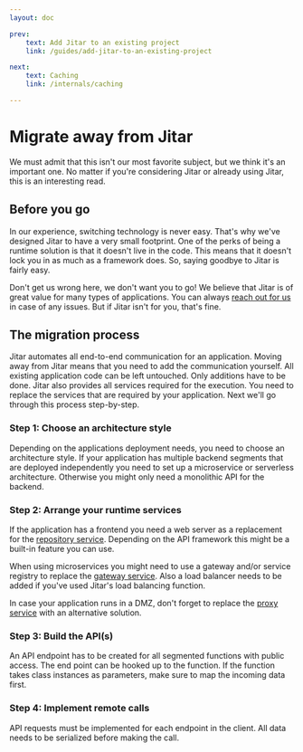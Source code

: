 ```yaml
---
layout: doc

prev:
    text: Add Jitar to an existing project
    link: /guides/add-jitar-to-an-existing-project

next:
    text: Caching
    link: /internals/caching

---
```


# Migrate away from Jitar

We must admit that this isn't our most favorite subject, but we think it's an important one. No matter if you're considering Jitar or already using Jitar, this is an interesting read.

## Before you go

In our experience, switching technology is never easy. That's why we've designed Jitar to have a very small footprint. One of the perks of being a runtime solution is that it doesn't live in the code. This means that it doesn't lock you in as much as a framework does. So, saying goodbye to Jitar is fairly easy.

Don't get us wrong here, we don't want you to go! We believe that Jitar is of great value for many types of applications. You can always [reach out for us](../community/get-help) in case of any issues. But if Jitar isn't for you, that's fine.

## The migration process

Jitar automates all end-to-end communication for an application. Moving away from Jitar means that you need to add the communication yourself. All existing application code can be left untouched. Only additions have to be done. Jitar also provides all services required for the execution. You need to replace the services that are required by your application. Next we'll go through this process step-by-step.

### Step 1: Choose an architecture style

Depending on the applications deployment needs, you need to choose an architecture style. If your application has multiple backend segments that are deployed independently you need to set up a microservice or serverless architecture. Otherwise you might only need a monolithic API for the backend.

### Step 2: Arrange your runtime services

If the application has a frontend you need a web server as a replacement for the [repository service](../fundamentals/runtime-services#repository). Depending on the API framework this might be a built-in feature you can use.

When using microservices you might need to use a gateway and/or service registry to replace the [gateway service](../fundamentals/runtime-services#gateway). Also a load balancer needs to be added if you've used Jitar's load balancing function.

In case your application runs in a DMZ, don't forget to replace the [proxy service](../fundamentals/runtime-services#proxy) with an alternative solution.

### Step 3: Build the API(s)

An API endpoint has to be created for all segmented functions with public access. The end point can be hooked up to the function. If the function takes class instances as parameters, make sure to map the incoming data first.

### Step 4: Implement remote calls

API requests must be implemented for each endpoint in the client. All data needs to be serialized before making the call.
